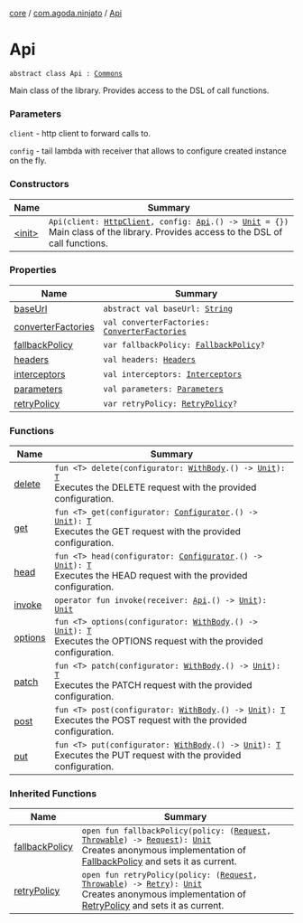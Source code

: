 [core](../../index.md) / [com.agoda.ninjato](../index.md) / [Api](./index.md)

# Api

`abstract class Api : `[`Commons`](../../com.agoda.ninjato.dsl/-commons/index.md)

Main class of the library.
Provides access to the DSL of call functions.

### Parameters

`client` - http client to forward calls to.

`config` - tail lambda with receiver that allows to configure created instance on the fly.

### Constructors

| Name | Summary |
|---|---|
| [&lt;init&gt;](-init-.md) | `Api(client: `[`HttpClient`](../../com.agoda.ninjato.http/-http-client/index.md)`, config: `[`Api`](./index.md)`.() -> `[`Unit`](https://kotlinlang.org/api/latest/jvm/stdlib/kotlin/-unit/index.html)` = {})`<br>Main class of the library. Provides access to the DSL of call functions. |

### Properties

| Name | Summary |
|---|---|
| [baseUrl](base-url.md) | `abstract val baseUrl: `[`String`](https://kotlinlang.org/api/latest/jvm/stdlib/kotlin/-string/index.html) |
| [converterFactories](converter-factories.md) | `val converterFactories: `[`ConverterFactories`](../../com.agoda.ninjato.converter/-converter-factories/index.md) |
| [fallbackPolicy](fallback-policy.md) | `var fallbackPolicy: `[`FallbackPolicy`](../../com.agoda.ninjato.policy/-fallback-policy/index.md)`?` |
| [headers](headers.md) | `val headers: `[`Headers`](../../com.agoda.ninjato.http/-headers/index.md) |
| [interceptors](interceptors.md) | `val interceptors: `[`Interceptors`](../../com.agoda.ninjato.intercept/-interceptors/index.md) |
| [parameters](parameters.md) | `val parameters: `[`Parameters`](../../com.agoda.ninjato.http/-parameters/index.md) |
| [retryPolicy](retry-policy.md) | `var retryPolicy: `[`RetryPolicy`](../../com.agoda.ninjato.policy/-retry-policy/index.md)`?` |

### Functions

| Name | Summary |
|---|---|
| [delete](delete.md) | `fun <T> delete(configurator: `[`WithBody`](../../com.agoda.ninjato.http/-request/-configurator/-with-body/index.md)`.() -> `[`Unit`](https://kotlinlang.org/api/latest/jvm/stdlib/kotlin/-unit/index.html)`): `[`T`](delete.md#T)<br>Executes the DELETE request with the provided configuration. |
| [get](get.md) | `fun <T> get(configurator: `[`Configurator`](../../com.agoda.ninjato.http/-request/-configurator/index.md)`.() -> `[`Unit`](https://kotlinlang.org/api/latest/jvm/stdlib/kotlin/-unit/index.html)`): `[`T`](get.md#T)<br>Executes the GET request with the provided configuration. |
| [head](head.md) | `fun <T> head(configurator: `[`Configurator`](../../com.agoda.ninjato.http/-request/-configurator/index.md)`.() -> `[`Unit`](https://kotlinlang.org/api/latest/jvm/stdlib/kotlin/-unit/index.html)`): `[`T`](head.md#T)<br>Executes the HEAD request with the provided configuration. |
| [invoke](invoke.md) | `operator fun invoke(receiver: `[`Api`](./index.md)`.() -> `[`Unit`](https://kotlinlang.org/api/latest/jvm/stdlib/kotlin/-unit/index.html)`): `[`Unit`](https://kotlinlang.org/api/latest/jvm/stdlib/kotlin/-unit/index.html) |
| [options](options.md) | `fun <T> options(configurator: `[`WithBody`](../../com.agoda.ninjato.http/-request/-configurator/-with-body/index.md)`.() -> `[`Unit`](https://kotlinlang.org/api/latest/jvm/stdlib/kotlin/-unit/index.html)`): `[`T`](options.md#T)<br>Executes the OPTIONS request with the provided configuration. |
| [patch](patch.md) | `fun <T> patch(configurator: `[`WithBody`](../../com.agoda.ninjato.http/-request/-configurator/-with-body/index.md)`.() -> `[`Unit`](https://kotlinlang.org/api/latest/jvm/stdlib/kotlin/-unit/index.html)`): `[`T`](patch.md#T)<br>Executes the PATCH request with the provided configuration. |
| [post](post.md) | `fun <T> post(configurator: `[`WithBody`](../../com.agoda.ninjato.http/-request/-configurator/-with-body/index.md)`.() -> `[`Unit`](https://kotlinlang.org/api/latest/jvm/stdlib/kotlin/-unit/index.html)`): `[`T`](post.md#T)<br>Executes the POST request with the provided configuration. |
| [put](put.md) | `fun <T> put(configurator: `[`WithBody`](../../com.agoda.ninjato.http/-request/-configurator/-with-body/index.md)`.() -> `[`Unit`](https://kotlinlang.org/api/latest/jvm/stdlib/kotlin/-unit/index.html)`): `[`T`](put.md#T)<br>Executes the PUT request with the provided configuration. |

### Inherited Functions

| Name | Summary |
|---|---|
| [fallbackPolicy](../../com.agoda.ninjato.dsl/-commons/fallback-policy.md) | `open fun fallbackPolicy(policy: (`[`Request`](../../com.agoda.ninjato.http/-request/index.md)`, `[`Throwable`](https://kotlinlang.org/api/latest/jvm/stdlib/kotlin/-throwable/index.html)`) -> `[`Request`](../../com.agoda.ninjato.http/-request/index.md)`): `[`Unit`](https://kotlinlang.org/api/latest/jvm/stdlib/kotlin/-unit/index.html)<br>Creates anonymous implementation of [FallbackPolicy](../../com.agoda.ninjato.policy/-fallback-policy/index.md) and sets it as current. |
| [retryPolicy](../../com.agoda.ninjato.dsl/-commons/retry-policy.md) | `open fun retryPolicy(policy: (`[`Request`](../../com.agoda.ninjato.http/-request/index.md)`, `[`Throwable`](https://kotlinlang.org/api/latest/jvm/stdlib/kotlin/-throwable/index.html)`) -> `[`Retry`](../../com.agoda.ninjato.policy/-retry/index.md)`): `[`Unit`](https://kotlinlang.org/api/latest/jvm/stdlib/kotlin/-unit/index.html)<br>Creates anonymous implementation of [RetryPolicy](../../com.agoda.ninjato.policy/-retry-policy/index.md) and sets it as current. |
